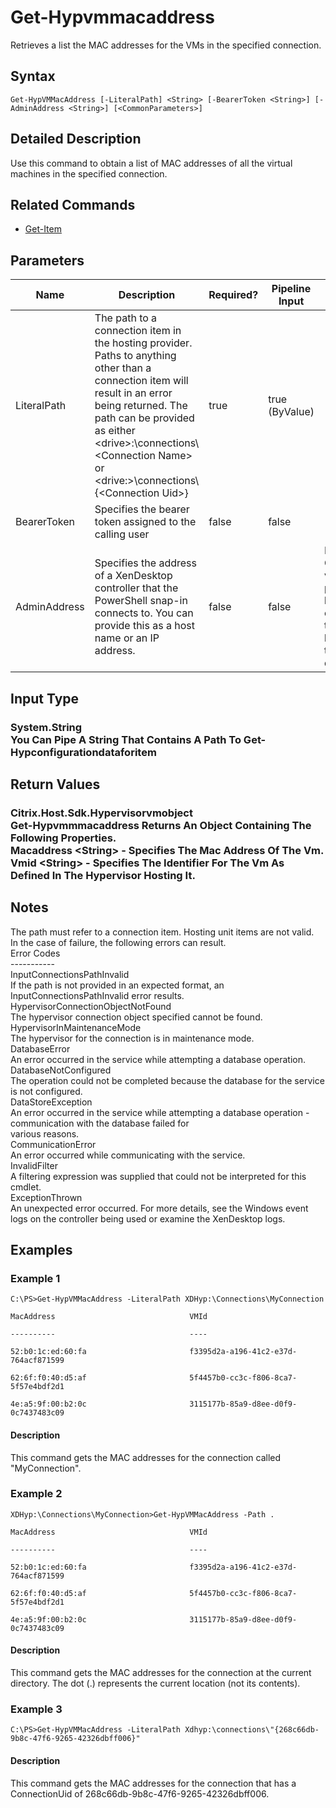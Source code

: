 ﻿
# Get-Hypvmmacaddress
Retrieves a list the MAC addresses for the VMs in the specified connection.
## Syntax
```
Get-HypVMMacAddress [-LiteralPath] <String> [-BearerToken <String>] [-AdminAddress <String>] [<CommonParameters>]
```
## Detailed Description
Use this command to obtain a list of MAC addresses of all the virtual machines in the specified connection.


## Related Commands

* [Get-Item](../Get-Item/)
## Parameters
| Name   | Description | Required? | Pipeline Input | Default Value |
| --- | --- | --- | --- | --- |
| LiteralPath | The path to a connection item in the hosting provider.  Paths to anything other than a connection item will result in an error being returned. The path can be provided as either &lt;drive&gt;:\\connections\\&lt;Connection Name&gt; or &lt;drive:&gt;\\connections\\{&lt;Connection Uid&gt;} | true | true (ByValue) |  |
| BearerToken | Specifies the bearer token assigned to the calling user | false | false |  |
| AdminAddress | Specifies the address of a XenDesktop controller that the PowerShell snap-in connects to.  You can provide this as a host name or an IP address. | false | false | LocalHost. Once a value is provided by any cmdlet, this value becomes the default. |

## Input Type

### System.String<br>    You Can Pipe A String That Contains A Path To Get-Hypconfigurationdataforitem

## Return Values

### Citrix.Host.Sdk.Hypervisorvmobject<br>    Get-Hypvmmmacaddress Returns An Object Containing The Following Properties.<br>    Macaddress &lt;String&gt; - Specifies The Mac Address Of The Vm.<br>    Vmid &lt;String&gt; - Specifies The Identifier For The Vm As Defined In The Hypervisor Hosting It.

## Notes
The path must refer to a connection item. Hosting unit items are not valid.<br>    In the case of failure, the following errors can result.<br>    Error Codes<br>    -----------<br>    InputConnectionsPathInvalid<br>    If the path is not provided in an expected format, an InputConnectionsPathInvalid error results.<br>    HypervisorConnectionObjectNotFound<br>    The hypervisor connection object specified cannot be found.<br>    HypervisorInMaintenanceMode<br>    The hypervisor for the connection is in maintenance mode.<br>    DatabaseError<br>    An error occurred in the service while attempting a database operation.<br>    DatabaseNotConfigured<br>    The operation could not be completed because the database for the service is not configured.<br>    DataStoreException<br>    An error occurred in the service while attempting a database operation - communication with the database failed for<br>    various reasons.<br>    CommunicationError<br>    An error occurred while communicating with the service.<br>    InvalidFilter<br>    A filtering expression was supplied that could not be interpreted for this cmdlet.<br>    ExceptionThrown<br>    An unexpected error occurred.  For more details, see the Windows event logs on the controller being used or examine the XenDesktop logs.
## Examples

### Example 1
```
C:\PS>Get-HypVMMacAddress -LiteralPath XDHyp:\Connections\MyConnection

MacAddress                              VMId

----------                              ----

52:b0:1c:ed:60:fa                       f3395d2a-a196-41c2-e37d-764acf871599

62:6f:f0:40:d5:af                       5f4457b0-cc3c-f806-8ca7-5f57e4bdf2d1

4e:a5:9f:00:b2:0c                       3115177b-85a9-d8ee-d0f9-0c7437483c09
```
#### Description
This command gets the MAC addresses for the connection called "MyConnection".
### Example 2
```
XDHyp:\Connections\MyConnection>Get-HypVMMacAddress -Path .

MacAddress                              VMId

----------                              ----

52:b0:1c:ed:60:fa                       f3395d2a-a196-41c2-e37d-764acf871599

62:6f:f0:40:d5:af                       5f4457b0-cc3c-f806-8ca7-5f57e4bdf2d1

4e:a5:9f:00:b2:0c                       3115177b-85a9-d8ee-d0f9-0c7437483c09
```
#### Description
This command gets the MAC addresses for the connection at the current directory.  The dot (.) represents the current location (not its contents).
### Example 3
```
C:\PS>Get-HypVMMacAddress -LiteralPath Xdhyp:\connections\"{268c66db-9b8c-47f6-9265-42326dbff006}"
```
#### Description
This command gets the MAC addresses for the connection that has a ConnectionUid of 268c66db-9b8c-47f6-9265-42326dbff006.
